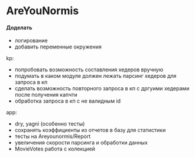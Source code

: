 # AreYouNormis

#### Доделать
* логирование
* добавить переменные окружения
  
kp:
* попробовать возможность составления хедеров вручную
* подумать в каком модуле должен лежать парсинг хедеров для запроса в кп
* сделать возможность повторного запроса в кп с дргуими хедерами после получения капчти
* обработка запроса в кп с не валидным id

app:
* dry, yagni (особенно тесты)
* сохранять коэффициенты из отчетов в базу для статистики
* тесты на Areyounormis/Report
* увеличения скорости парсинга и обработки данных
* MovieVotes работа с колекцией
